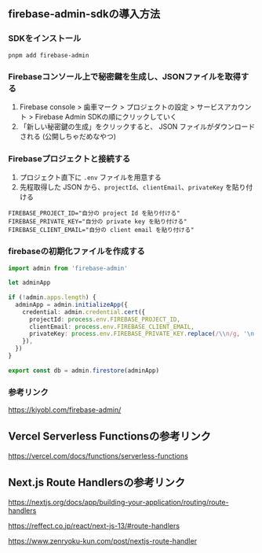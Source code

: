 ## firebase-admin-sdkの導入方法
### SDKをインストール
```shell
pnpm add firebase-admin
```

### Firebaseコンソール上で秘密鍵を生成し、JSONファイルを取得する
1. Firebase console > 歯車マーク > プロジェクトの設定 > サービスアカウント > Firebase Admin SDKの順にクリックしていく
2. 「新しい秘密鍵の生成」をクリックすると、 JSON ファイルがダウンロードされる (公開しちゃだめなやつ)

### Firebaseプロジェクトと接続する
1. プロジェクト直下に `.env` ファイルを用意する
2.  先程取得した JSON から、`projectId`、`clientEmail`、`privateKey` を貼り付ける

```env
FIREBASE_PROJECT_ID="自分の project Id を貼り付ける"
FIREBASE_PRIVATE_KEY="自分の private key を貼り付ける"
FIREBASE_CLIENT_EMAIL="自分の client email を貼り付ける"
```

### firebaseの初期化ファイルを作成する
```ts
import admin from 'firebase-admin'
 
let adminApp
 
if (!admin.apps.length) {
  adminApp = admin.initializeApp({
    credential: admin.credential.cert({
      projectId: process.env.FIREBASE_PROJECT_ID,
      clientEmail: process.env.FIREBASE_CLIENT_EMAIL,
      privateKey: process.env.FIREBASE_PRIVATE_KEY.replace(/\\n/g, '\n'),
    }),
  })
}
 
export const db = admin.firestore(adminApp)
```

### 参考リンク
https://kiyobl.com/firebase-admin/

## Vercel Serverless Functionsの参考リンク
https://vercel.com/docs/functions/serverless-functions

## Next.js Route Handlersの参考リンク
https://nextjs.org/docs/app/building-your-application/routing/route-handlers

https://reffect.co.jp/react/next-js-13/#route-handlers

https://www.zenryoku-kun.com/post/nextjs-route-handler

